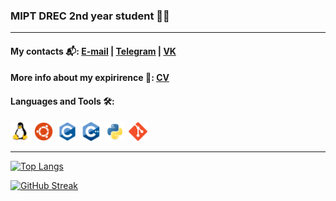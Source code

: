 ### MIPT DREC 2nd year student 👨‍🎓

---

#### My contacts 📬: [E-mail](subkhankulov@ispras.ru) | [Telegram](https://t.me/subh4nkulov) | [VK](https://vk.com/subh4nkulov)                      
#### More info about my expirirence 📜: [CV](https://github.com/RustamSubkhankulov/cv/blob/main/cv.pdf)
#### Languages and Tools 🛠️:
<div>
  <img src="https://github.com/devicons/devicon/blob/master/icons/linux/linux-original.svg" title="Linux" alt="Linux" width="30" height="30"/>&nbsp;
  <img src="https://github.com/devicons/devicon/blob/master/icons/ubuntu/ubuntu-plain.svg" title="Ubuntu" alt="Ubuntu" width="30" height="30"/>&nbsp;
  <img src="https://github.com/devicons/devicon/blob/master/icons/c/c-original.svg" title="C" alt="C" width="30" height="30"/>&nbsp;
  <img src="https://github.com/devicons/devicon/blob/master/icons/cplusplus/cplusplus-original.svg" title="C++" alt="C++" width="30" height="30"/>&nbsp;
  <img src="https://github.com/devicons/devicon/blob/master/icons/python/python-original.svg" title="python" alt="python" width="30" height="30"/>&nbsp;
  <img src="https://github.com/devicons/devicon/blob/master/icons/git/git-original.svg" title="GIT"  alt="GIT" width="30" height="30"/>&nbsp;
</div>

---

[![Top Langs](https://github-readme-stats.vercel.app/api/top-langs/?username=RustamSubkhankulov&layout=compact&theme=dark)](https://github.com/anuraghazra/github-readme-stats)

[![GitHub Streak](https://github-readme-streak-stats.herokuapp.com?user=Ropho&theme=dark&mode=weekly)](https://git.io/streak-stats)
